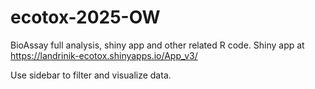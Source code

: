 # ecotox-2025-OW
BioAssay full analysis, shiny app and other related R code. Shiny app at 
https://landrinik-ecotox.shinyapps.io/App_v3/

Use sidebar to filter and visualize data. 
